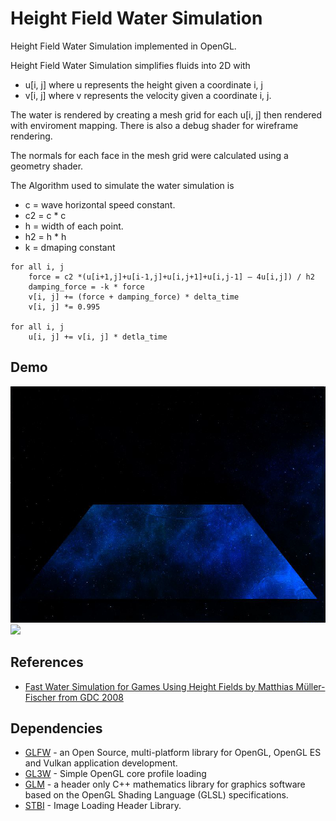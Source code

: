 
# Height Field Water Simulation

Height Field Water Simulation implemented in OpenGL.

Height Field Water Simulation simplifies fluids into 2D with 
- u[i, j] where u represents the height given a coordinate i, j
- v[i, j] where v represents the velocity given a coordinate i, j.

The water is rendered by creating a mesh grid for each u[i, j] then rendered with enviroment mapping. There is also a debug shader for wireframe rendering.

The normals for each face in the mesh grid were calculated using a geometry shader.

The Algorithm used to simulate the water simulation is
- c = wave horizontal speed constant.
- c2 = c * c
- h = width of each point.
- h2 = h * h
- k = dmaping constant
```
for all i, j
    force = c2 *(u[i+1,j]+u[i-1,j]+u[i,j+1]+u[i,j-1] – 4u[i,j]) / h2
    damping_force = -k * force
    v[i, j] += (force + damping_force) * delta_time
    v[i, j] *= 0.995

for all i, j
    u[i, j] += v[i, j] * detla_time
```

## Demo

![alt text](https://github.com/xz1a/HeightField/blob/main/demo.JPG)
![](demo.gif)

## References

 - [Fast Water Simulation for Games Using Height Fields by Matthias Müller-Fischer from GDC 2008](https://ubm-twvideo01.s3.amazonaws.com/o1/vault/gdc08/slides/S6509i1.pdf)

## Dependencies
- [GLFW](https://github.com/glfw/glfw) - an Open Source, multi-platform library for OpenGL, OpenGL ES and Vulkan application development.
- [GL3W](https://github.com/skaslev/gl3w) - Simple OpenGL core profile loading
- [GLM](https://github.com/g-truc/glm) - a header only C++ mathematics library for graphics software based on the OpenGL Shading Language (GLSL) specifications.
- [STBI](https://github.com/nothings/stb/blob/master/stb_image.h) - Image Loading Header Library.
